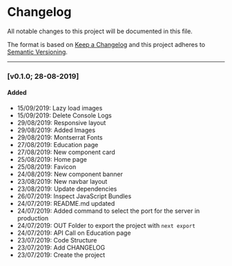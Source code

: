 # Changelog

All notable changes to this project will be documented in this file.

The format is based on [Keep a Changelog](http://keepachangelog.com/en/1.0.0/)
and this project adheres to [Semantic Versioning](http://semver.org/spec/v2.0.0.html).

---

### [v0.1.0; 28-08-2019]

#### Added
- 15/09/2019: Lazy load images
- 15/09/2019: Delete Console Logs
- 29/08/2019: Responsive layout
- 29/08/2019: Added Images
- 29/08/2019: Montserrat Fonts
- 27/08/2019: Education page
- 27/08/2019: New component card
- 25/08/2019: Home page
- 25/08/2019: Favicon
- 24/08/2019: New component banner
- 23/08/2019: New navbar layout
- 23/08/2019: Update dependencies
- 26/07/2019: Inspect JavaScript Bundles
- 24/07/2019: README.md updated
- 24/07/2019: Added command to select the port for the server in production
- 24/07/2019: OUT Folder to export the project with `next export`
- 24/07/2019: API Call on Education page
- 23/07/2019: Code Structure
- 23/07/2019: Add CHANGELOG
- 23/07/2019: Create the project
